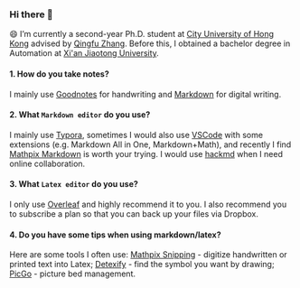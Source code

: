 ### Hi there 👋

<!--
**yzy1996/yzy1996** is a ✨ _special_ ✨ repository because its `README.md` (this file) appears on your GitHub profile.

- 😄 I’m currently a second-year Ph.D. student at City University of Hong Kong advised by Qingfu Zhang
- 🌱 I’m currently learning ...
- 👯 I’m looking to collaborate on ...
- 🤔 I’m looking for help with ...
- 💬 Ask me about ...
- 😄 Pronouns: ... 
- ⚡ Fun fact: ...
[![Anurag's github stats](https://github-readme-stats.vercel.app/api?username=yzy1996)](https://github.com/anuraghazra/github-readme-stats)
-->

😄 I’m currently a second-year Ph.D. student at [City University of Hong Kong](https://www.cityu.edu.hk/) advised by [Qingfu Zhang](https://www.cs.cityu.edu.hk/~qzhang/). Before this, I obtained a bachelor degree in Automation at [Xi'an Jiaotong University](http://en.xjtu.edu.cn/).

#### 1. How do you take notes?

I mainly use [Goodnotes](https://www.goodnotes.com/) for handwriting and [Markdown](https://en.wikipedia.org/wiki/Markdown) for digital writing.

#### 2. What `Markdown editor` do you use?

I mainly use [Typora](https://typora.io/), sometimes I would also use [VSCode](https://code.visualstudio.com/) with some extensions (e.g. Markdown All in One, Markdown+Math), and recently I find [Mathpix Markdown](https://mathpix.com/docs/mathpix-markdown/overview) is worth your trying. I would use [hackmd](https://hackmd.io/) when I need online collaboration.

#### 3. What `Latex editor` do you use?

I only use [Overleaf](https://www.overleaf.com/) and highly recommend it to you. I also recommend you to subscribe a plan so that you can back up your files via Dropbox.

#### 4. Do you have some tips when using markdown/latex?

Here are some tools I often use: [Mathpix Snipping](https://mathpix.com/) - digitize handwritten or printed text into Latex; [Detexify](https://detexify.kirelabs.org/classify.html) - find the symbol you want by drawing; [PicGo](https://molunerfinn.com/PicGo/) - picture bed management.
